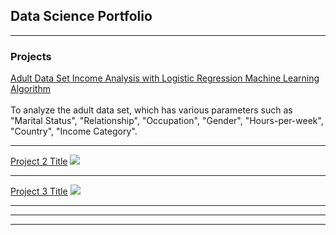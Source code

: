 ## Data Science Portfolio

---

### Projects

[Adult Data Set Income Analysis with Logistic Regression Machine Learning Algorithm](/sample_page)
<br><br>
To analyze the adult data set, which has various parameters such as "Marital Status", "Relationship", "Occupation", "Gender", "Hours-per-week", "Country", "Income Category".


---
[Project 2 Title](/pdf/sample_presentation.pdf)
<img src="images/dummy_thumbnail.jpg?raw=true"/>

---
[Project 3 Title](http://example.com/)
<img src="images/dummy_thumbnail.jpg?raw=true"/>

---

---




---

